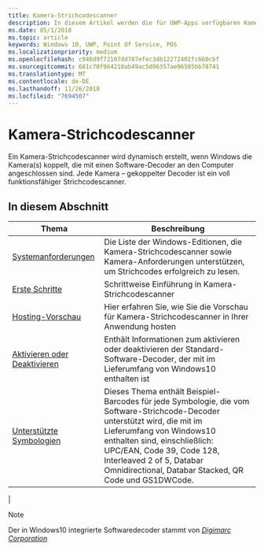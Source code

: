 ```yaml
---
title: Kamera-Strichcodescanner
description: In diesem Artikel werden die für UWP-Apps verfügbaren Kamera-Strichcodescanner aufgeführt, sowie die Links zu den Anleitungen für ihre Verwendung.
ms.date: 05/1/2018
ms.topic: article
keywords: Windows 10, UWP, Point Of Service, POS
ms.localizationpriority: medium
ms.openlocfilehash: c946d9f72107dd787efec34b12272402fc660cbf
ms.sourcegitcommit: 681c70f964210ab49ac5d06357ae96505bb78741
ms.translationtype: MT
ms.contentlocale: de-DE
ms.lasthandoff: 11/26/2018
ms.locfileid: "7694507"
---
```

# <a name="camera-barcode-scanner"></a>Kamera-Strichcodescanner
Ein Kamera-Strichcodescanner wird dynamisch erstellt, wenn Windows die Kamera(s) koppelt, die mit einen Software-Decoder an den Computer angeschlossen sind.  Jede Kamera – gekoppelter Decoder ist ein voll funktionsfähiger Strichcodescanner.   

## <a name="in-this-section"></a>In diesem Abschnitt
|Thema |Beschreibung |
|------|------------|
| [Systemanforderungen](pos-camerabarcode-system-requirements.md)  | Die Liste der Windows-Editionen, die Kamera-Strichcodescanner sowie Kamera-Anforderungen unterstützen, um Strichcodes erfolgreich zu lesen. |
| [Erste Schritte](pos-camerabarcode-get-started.md)              | Schrittweise Einführung in Kamera-Strichcodescanner |
| [Hosting-Vorschau](pos-camerabarcode-hosting-preview.md)          | Hier erfahren Sie, wie Sie die Vorschau für Kamera-Strichcodescanner in Ihrer Anwendung hosten |
| [Aktivieren oder Deaktivieren](pos-camerabarcode-enable-disable.md)         | Enthält Informationen zum aktivieren oder deaktivieren der Standard-Software-Decoder, der mit im Lieferumfang von Windows10 enthalten ist |
| [Unterstützte Symbologien](pos-camerabarcode-symbologies.md) | Dieses Thema enthält Beispiel-Barcodes für jede Symbologie, die vom Software-Strichcode-Decoder unterstützt wird, die mit im Lieferumfang von Windows10 enthalten sind, einschließlich: UPC/EAN, Code 39, Code 128, Interleaved 2 of 5, Databar Omnidirectional, Databar Stacked, QR Code und GS1DWCode. |
| 

> [!NOTE]
> Der in Windows10 integrierte Softwaredecoder stammt von [*Digimarc Corporation*](https://www.digimarc.com/)
